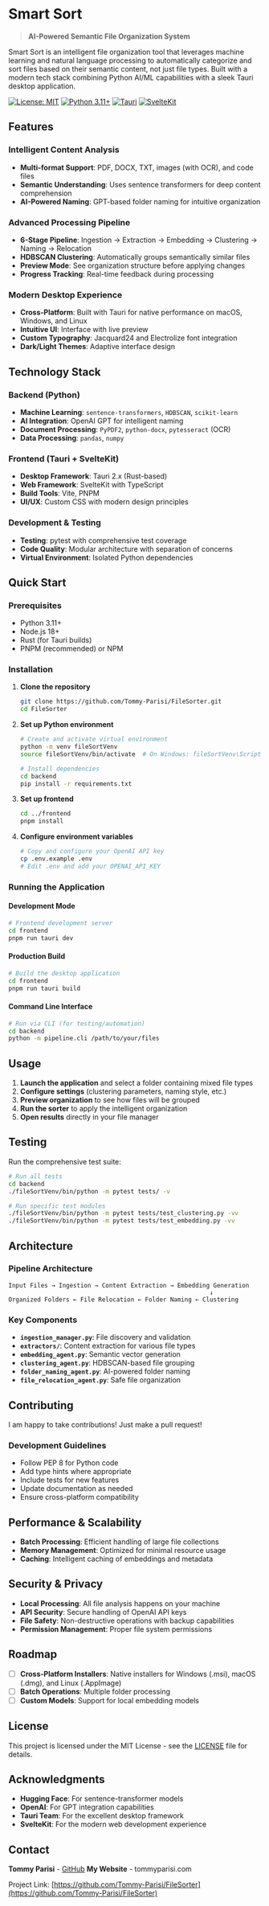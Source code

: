 # Smart Sort

> **AI-Powered Semantic File Organization System**

Smart Sort is an intelligent file organization tool that leverages machine learning and natural language processing to automatically categorize and sort files based on their semantic content, not just file types. Built with a modern tech stack combining Python AI/ML capabilities with a sleek Tauri desktop application.

[![License: MIT](https://img.shields.io/badge/License-MIT-yellow.svg)](https://opensource.org/licenses/MIT)
[![Python 3.11+](https://img.shields.io/badge/python-3.11+-blue.svg)](https://www.python.org/downloads/)
[![Tauri](https://img.shields.io/badge/tauri-2.x-orange.svg)](https://tauri.app/)
[![SvelteKit](https://img.shields.io/badge/svelte-kit-red.svg)](https://kit.svelte.dev/)

## Features

### Intelligent Content Analysis
- **Multi-format Support**: PDF, DOCX, TXT, images (with OCR), and code files
- **Semantic Understanding**: Uses sentence transformers for deep content comprehension
- **AI-Powered Naming**: GPT-based folder naming for intuitive organization

### Advanced Processing Pipeline
- **6-Stage Pipeline**: Ingestion → Extraction → Embedding → Clustering → Naming → Relocation
- **HDBSCAN Clustering**: Automatically groups semantically similar files
- **Preview Mode**: See organization structure before applying changes
- **Progress Tracking**: Real-time feedback during processing

### Modern Desktop Experience
- **Cross-Platform**: Built with Tauri for native performance on macOS, Windows, and Linux
- **Intuitive UI**: Interface with live preview
- **Custom Typography**: Jacquard24 and Electrolize font integration
- **Dark/Light Themes**: Adaptive interface design

## Technology Stack

### Backend (Python)
- **Machine Learning**: `sentence-transformers`, `HDBSCAN`, `scikit-learn`
- **AI Integration**: OpenAI GPT for intelligent naming
- **Document Processing**: `PyPDF2`, `python-docx`, `pytesseract` (OCR)
- **Data Processing**: `pandas`, `numpy`

### Frontend (Tauri + SvelteKit)
- **Desktop Framework**: Tauri 2.x (Rust-based)
- **Web Framework**: SvelteKit with TypeScript
- **Build Tools**: Vite, PNPM
- **UI/UX**: Custom CSS with modern design principles

### Development & Testing
- **Testing**: pytest with comprehensive test coverage
- **Code Quality**: Modular architecture with separation of concerns
- **Virtual Environment**: Isolated Python dependencies

## Quick Start

### Prerequisites
- Python 3.11+
- Node.js 18+
- Rust (for Tauri builds)
- PNPM (recommended) or NPM

### Installation

1. **Clone the repository**
   ```bash
   git clone https://github.com/Tommy-Parisi/FileSorter.git
   cd FileSorter
   ```

2. **Set up Python environment**
   ```bash
   # Create and activate virtual environment
   python -m venv fileSortVenv
   source fileSortVenv/bin/activate  # On Windows: fileSortVenv\Scripts\activate
   
   # Install dependencies
   cd backend
   pip install -r requirements.txt
   ```

3. **Set up frontend**
   ```bash
   cd ../frontend
   pnpm install
   ```

4. **Configure environment variables**
   ```bash
   # Copy and configure your OpenAI API key
   cp .env.example .env
   # Edit .env and add your OPENAI_API_KEY
   ```

### Running the Application

#### Development Mode
```bash
# Frontend development server
cd frontend
pnpm run tauri dev
```

#### Production Build
```bash
# Build the desktop application
cd frontend
pnpm run tauri build
```

#### Command Line Interface
```bash
# Run via CLI (for testing/automation)
cd backend
python -m pipeline.cli /path/to/your/files
```

## Usage

1. **Launch the application** and select a folder containing mixed file types
2. **Configure settings** (clustering parameters, naming style, etc.)
3. **Preview organization** to see how files will be grouped
4. **Run the sorter** to apply the intelligent organization
5. **Open results** directly in your file manager

## Testing

Run the comprehensive test suite:

```bash
# Run all tests
cd backend
./fileSortVenv/bin/python -m pytest tests/ -v

# Run specific test modules
./fileSortVenv/bin/python -m pytest tests/test_clustering.py -vv
./fileSortVenv/bin/python -m pytest tests/test_embedding.py -vv
```

## Architecture

### Pipeline Architecture
```
Input Files → Ingestion → Content Extraction → Embedding Generation 
                                                        ↓
Organized Folders ← File Relocation ← Folder Naming ← Clustering
```

### Key Components

- **`ingestion_manager.py`**: File discovery and validation
- **`extractors/`**: Content extraction for various file types
- **`embedding_agent.py`**: Semantic vector generation
- **`clustering_agent.py`**: HDBSCAN-based file grouping
- **`folder_naming_agent.py`**: AI-powered folder naming
- **`file_relocation_agent.py`**: Safe file organization

## Contributing

I am happy to take contributions! 
Just make a pull request!

### Development Guidelines
- Follow PEP 8 for Python code
- Add type hints where appropriate
- Include tests for new features
- Update documentation as needed
- Ensure cross-platform compatibility

## Performance & Scalability

- **Batch Processing**: Efficient handling of large file collections
- **Memory Management**: Optimized for minimal resource usage
- **Caching**: Intelligent caching of embeddings and metadata

## Security & Privacy

- **Local Processing**: All file analysis happens on your machine
- **API Security**: Secure handling of OpenAI API keys
- **File Safety**: Non-destructive operations with backup capabilities
- **Permission Management**: Proper file system permissions

## Roadmap

- [ ] **Cross-Platform Installers**: Native installers for Windows (.msi), macOS (.dmg), and Linux (.AppImage)
- [ ] **Batch Operations**: Multiple folder processing
- [ ] **Custom Models**: Support for local embedding models

## License

This project is licensed under the MIT License - see the [LICENSE](LICENSE) file for details.

## Acknowledgments

- **Hugging Face**: For sentence-transformer models
- **OpenAI**: For GPT integration capabilities
- **Tauri Team**: For the excellent desktop framework
- **SvelteKit**: For the modern web development experience

## Contact

**Tommy Parisi** - [GitHub](https://github.com/Tommy-Parisi)
**My Website** - tommyparisi.com

Project Link: [https://github.com/Tommy-Parisi/FileSorter](https://github.com/Tommy-Parisi/FileSorter)
